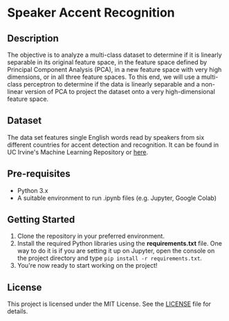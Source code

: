 # Speaker Accent Recognition

## Description

The objective is to analyze a multi-class dataset to determine if it is linearly separable in its original feature space, in the feature space defined by Principal Component Analysis (PCA), in a new feature space with very high dimensions, or in all three feature spaces. To this end, we will use a multi-class perceptron to determine if the data is linearly separable and a non-linear version of PCA to project the dataset onto a very high-dimensional feature space.

## Dataset
The data set features single English words read by speakers from six different countries for accent detection and recognition. It can be found in UC Irvine's Machine Learning Repository or [here](https://archive.ics.uci.edu/dataset/518/speaker+accent+recognition).

## Pre-requisites
- Python 3.x
- A suitable environment to run .ipynb files (e.g. Jupyter, Google Colab)

## Getting Started
1. Clone the repository in your preferred environment.
2. Install the required Python libraries using the **requirements.txt** file. One way to do it is if you are setting it up on Jupyter, open the console on the project directory and type `pip install -r requirements.txt`.
3. You're now ready to start working on the project!


## License

This project is licensed under the MIT License. See the [LICENSE](https://github.com/AutisMaxima/Address-Standardisation/blob/main/LICENSE) file for details.
